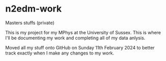 # n2edm-work
Masters stuffs (private)


This is my project for my MPhys at the University of Sussex. This is where I'll be documenting my work and completing all of my data anlysis. 

Moved all my stuff onto GitHub on Sunday 11th February 2024 to better track exactly when I make any changes to my work.
